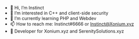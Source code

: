 - 👋 Hi, I’m Instinct
- 👀 I’m interested in C++ and client-side security
- 🌱 I’m currently learning PHP and Webdev
- 📫 How to reach me: Instinct#6666 or Instinct@Xonium.xyz
- 🧰 Developer for Xonium.xyz and SerenitySolutions.xyz
